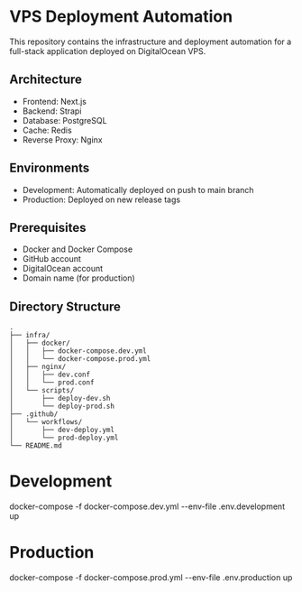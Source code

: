# VPS Deployment Automation

This repository contains the infrastructure and deployment automation for a full-stack application deployed on DigitalOcean VPS.

## Architecture

- Frontend: Next.js
- Backend: Strapi
- Database: PostgreSQL
- Cache: Redis
- Reverse Proxy: Nginx

## Environments

- Development: Automatically deployed on push to main branch
- Production: Deployed on new release tags

## Prerequisites

- Docker and Docker Compose
- GitHub account
- DigitalOcean account
- Domain name (for production)

## Directory Structure

```
.
├── infra/
│   ├── docker/
│   │   ├── docker-compose.dev.yml
│   │   └── docker-compose.prod.yml
│   ├── nginx/
│   │   ├── dev.conf
│   │   └── prod.conf
│   └── scripts/
│       ├── deploy-dev.sh
│       └── deploy-prod.sh
├── .github/
│   └── workflows/
│       ├── dev-deploy.yml
│       └── prod-deploy.yml
└── README.md
```

# Development
docker-compose -f docker-compose.dev.yml --env-file .env.development up

# Production
docker-compose -f docker-compose.prod.yml --env-file .env.production up